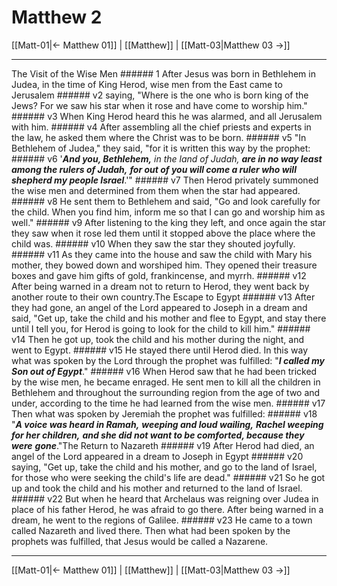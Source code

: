 # Matthew 2

[[Matt-01|← Matthew 01]] | [[Matthew]] | [[Matt-03|Matthew 03 →]]
***

The Visit of the Wise Men ###### 1 After Jesus was born in Bethlehem in Judea, in the time of King Herod, wise men from the East came to Jerusalem ###### v2 saying, "Where is the one who is born king of the Jews? For we saw his star when it rose and have come to worship him." ###### v3 When King Herod heard this he was alarmed, and all Jerusalem with him. ###### v4 After assembling all the chief priests and experts in the law, he asked them where the Christ was to be born. ###### v5 "In Bethlehem of Judea," they said, "for it is written this way by the prophet: ###### v6 '_**And you, Bethlehem,** in the land of Judah,_ **_are in no way least among the rulers of Judah,_** **_for out of you will come a ruler who will shepherd my people Israel_**.'" ###### v7 Then Herod privately summoned the wise men and determined from them when the star had appeared. ###### v8 He sent them to Bethlehem and said, "Go and look carefully for the child. When you find him, inform me so that I can go and worship him as well." ###### v9 After listening to the king they left, and once again the star they saw when it rose led them until it stopped above the place where the child was. ###### v10 When they saw the star they shouted joyfully. ###### v11 As they came into the house and saw the child with Mary his mother, they bowed down and worshiped him. They opened their treasure boxes and gave him gifts of gold, frankincense, and myrrh. ###### v12 After being warned in a dream not to return to Herod, they went back by another route to their own country.The Escape to Egypt ###### v13 After they had gone, an angel of the Lord appeared to Joseph in a dream and said, "Get up, take the child and his mother and flee to Egypt, and stay there until I tell you, for Herod is going to look for the child to kill him." ###### v14 Then he got up, took the child and his mother during the night, and went to Egypt. ###### v15 He stayed there until Herod died. In this way what was spoken by the Lord through the prophet was fulfilled: "**_I called my Son out of Egypt_**." ###### v16 When Herod saw that he had been tricked by the wise men, he became enraged. He sent men to kill all the children in Bethlehem and throughout the surrounding region from the age of two and under, according to the time he had learned from the wise men. ###### v17 Then what was spoken by Jeremiah the prophet was fulfilled: ###### v18 "**_A voice was heard in Ramah,_** **_weeping and loud wailing,_** **_Rachel weeping for her children,_** **_and she did not want to be comforted, because they were_** **_gone_**."The Return to Nazareth ###### v19 After Herod had died, an angel of the Lord appeared in a dream to Joseph in Egypt ###### v20 saying, "Get up, take the child and his mother, and go to the land of Israel, for those who were seeking the child's life are dead." ###### v21 So he got up and took the child and his mother and returned to the land of Israel. ###### v22 But when he heard that Archelaus was reigning over Judea in place of his father Herod, he was afraid to go there. After being warned in a dream, he went to the regions of Galilee. ###### v23 He came to a town called Nazareth and lived there. Then what had been spoken by the prophets was fulfilled, that Jesus would be called a Nazarene.

***
[[Matt-01|← Matthew 01]] | [[Matthew]] | [[Matt-03|Matthew 03 →]]
